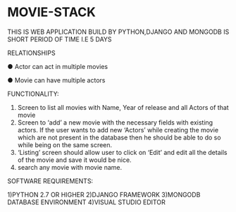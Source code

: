 # MOVIE-STACK
 THIS IS WEB APPLICATION BUILD BY PYTHON,DJANGO AND MONGODB IS SHORT PERIOD OF TIME I.E 5 DAYS 
 
RELATIONSHIPS

●	Actor can act in multiple movies

●	Movie can have multiple actors

FUNCTIONALITY:

1.	Screen to list all movies with Name, Year of release and all Actors of that movie
2.	Screen to ‘add’ a new movie with the necessary fields with existing actors. If the user wants to add new ‘Actors’ while creating the movie which are not present in the database then he should be able to do so while being on the same screen.
3.	‘Listing’ screen should allow user to click on ‘Edit’ and edit all the details of the movie and save it would be nice.
4. search any movie with movie name.

SOFTWARE REQUIREMENTS:

1)PYTHON 2.7 OR HIGHER
2)DJANGO FRAMEWORK 
3)MONGODB DATABASE ENVIRONMENT
4)VISUAL STUDIO EDITOR
